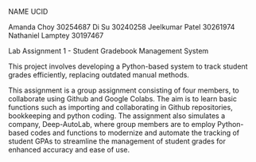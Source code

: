 NAME                        UCID
     
Amanda Choy               30254687 
Di Su                     30240258
Jeelkumar Patel           30261974
Nathaniel Lamptey         30197467 

Lab Assignment 1 - Student Gradebook Management System

This project involves developing a Python-based system to track student grades efficiently, replacing outdated manual methods.

This assignment is a group assignment consisting of four members, to collaborate using Github and Google Colabs. The aim is to learn basic functions such as importing and collaborating in Github repositories, bookkeeping and python coding. The assignment also simulates a company, Deep-AutoLab, where group members are to employ Python-based codes and functions to modernize and automate the tracking of student GPAs to streamline the management of student grades for enhanced accuracy and ease of use.
